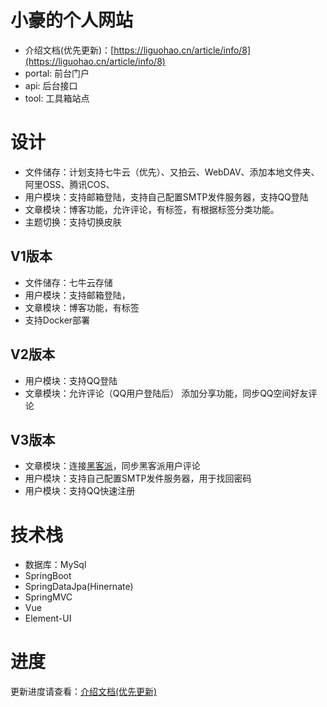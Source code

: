 # 小豪的个人网站

- 介绍文档(优先更新)：[https://liguohao.cn/article/info/8](https://liguohao.cn/article/info/8)
- portal: 前台门户
- api: 后台接口
- tool: 工具箱站点

# 设计

- 文件储存：计划支持七牛云（优先）、又拍云、WebDAV、添加本地文件夹、阿里OSS、腾讯COS、
- 用户模块：支持邮箱登陆，支持自己配置SMTP发件服务器，支持QQ登陆
- 文章模块：博客功能，允许评论，有标签，有根据标签分类功能。
- 主题切换：支持切换皮肤

## V1版本

- 文件储存：七牛云存储
- 用户模块：支持邮箱登陆，
- 文章模块：博客功能，有标签
- 支持Docker部署

## V2版本

- 用户模块：支持QQ登陆
- 文章模块：允许评论（QQ用户登陆后） 添加分享功能，同步QQ空间好友评论


## V3版本
- 文章模块：连接[黑客派](https://hacpai.com/member/liguohao)，同步黑客派用户评论
- 用户模块：支持自己配置SMTP发件服务器，用于找回密码
- 用户模块：支持QQ快速注册




# 技术栈

- 数据库：MySql
- SpringBoot
- SpringDataJpa(Hinernate)
- SpringMVC
- Vue
- Element-UI

# 进度

更新进度请查看：[介绍文档(优先更新)](https://liguohao.cn/article/info/8)

